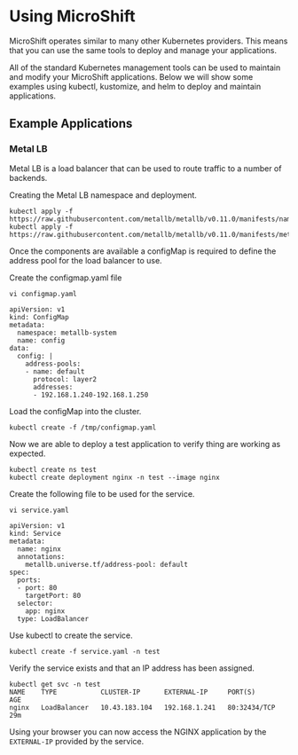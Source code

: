# Using MicroShift
MicroShift operates similar to many other Kubernetes providers. This means that you can use the same tools to deploy and manage your applications.

All of the standard Kubernetes management tools can be used to maintain and modify your MicroShift applications. Below we will show some examples using kubectl, kustomize, and helm to deploy and maintain applications.

## Example Applications

### Metal LB
Metal LB is a load balancer that can be used to route traffic to a number of backends.

Creating the Metal LB namespace and deployment.
```
kubectl apply -f https://raw.githubusercontent.com/metallb/metallb/v0.11.0/manifests/namespace.yaml
kubectl apply -f https://raw.githubusercontent.com/metallb/metallb/v0.11.0/manifests/metallb.yaml
```

Once the components are available a configMap is required to define the address pool for the load balancer to use.

Create the configmap.yaml file
```
vi configmap.yaml

apiVersion: v1
kind: ConfigMap
metadata:
  namespace: metallb-system
  name: config
data:
  config: |
    address-pools:
    - name: default
      protocol: layer2
      addresses:
      - 192.168.1.240-192.168.1.250
```

Load the configMap into the cluster.
```
kubectl create -f /tmp/configmap.yaml
```

Now we are able to deploy a test application to verify thing are working as expected.

```
kubectl create ns test
kubectl create deployment nginx -n test --image nginx
```

Create the following file to be used for the service.
```
vi service.yaml

apiVersion: v1
kind: Service
metadata:
  name: nginx
  annotations:
    metallb.universe.tf/address-pool: default
spec:
  ports:
  - port: 80
    targetPort: 80
  selector:
    app: nginx
  type: LoadBalancer
```

Use kubectl to create the service.
```
kubectl create -f service.yaml -n test
```

Verify the service exists and that an IP address has been assigned.
```
kubectl get svc -n test
NAME    TYPE           CLUSTER-IP      EXTERNAL-IP     PORT(S)        AGE
nginx   LoadBalancer   10.43.183.104   192.168.1.241   80:32434/TCP   29m
```

Using your browser you can now access the NGINX application by the `EXTERNAL-IP` provided by the service.